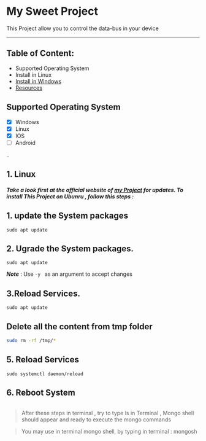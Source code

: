# My Sweet Project

This Project allow you to control the data-bus in your device
______
## Table of Content:

* Supported Operating System
* Install in Linux
* [Install in Windows](https://www.markdowntutorial.com/lesson/3/)
* [Resources](https://www.markdowntutorial.com/lesson/3/)
 
 ## Supported Operating System
- [x] Windows
- [x] Linux
- [x] IOS 
- [ ] Android

..
## 1. Linux
##### Take a look first at the official website of [my Project](https://www.markdowntutorial.com/lesson/3/) for updates. To install This Project on Ubunru , follow this steps :

## 1. update the System packages 
``` 
sudo apt update     
```
## 2. Ugrade the System packages.
``` 
sudo apt update     
```
***Note*** : Use ```-y ```
as an argument to accept changes

## 3.Reload Services.
``` 
sudo apt update     
```
## Delete all the content from tmp folder 
```sh 
sudo rm -rf /tmp/*
```
## 5. Reload Services
``` 
sudo systemctl daemon/reload
```
## 6. Reboot System

``` 
```
> After these steps in terminal , try to type ls in Terminal , Mongo shell  should appear and ready to execute the mongo commands

> You may use in terminal mongo shell, by typing in terminal : mongosh